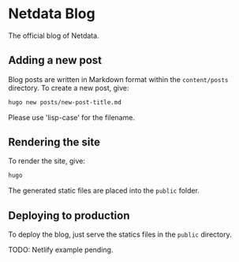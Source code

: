 # Netdata Blog

The official blog of Netdata.

## Adding a new post

Blog posts are written in Markdown format within the `content/posts` directory. To create a new post, give:

```sh
hugo new posts/new-post-title.md
```

Please use 'lisp-case' for the filename.

## Rendering the site

To render the site, give:

```sh
hugo
```

The generated static files are placed into the `public` folder.

## Deploying to production

To deploy the blog, just serve the statics files in the `public` directory.

TODO: Netlify example pending.
